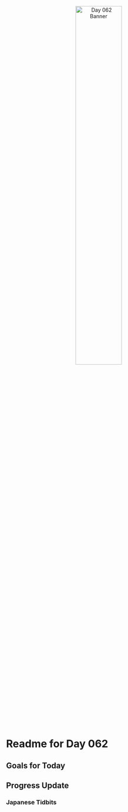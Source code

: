 <div align="center">
 <img src="../../Images/image_062.jpg" alt="Day 062 Banner" width="50%">
</div>

# Readme for Day 062

## Goals for Today

## Progress Update

### Japanese Tidbits

